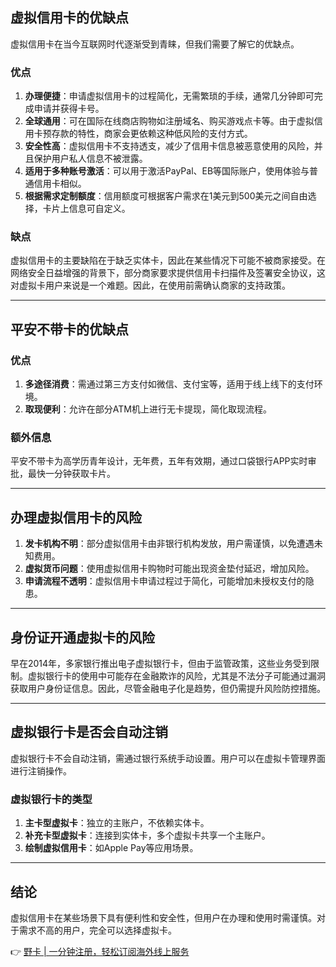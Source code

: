 ## 虚拟信用卡的优缺点

虚拟信用卡在当今互联网时代逐渐受到青睐，但我们需要了解它的优缺点。

### 优点

1. **办理便捷**：申请虚拟信用卡的过程简化，无需繁琐的手续，通常几分钟即可完成申请并获得卡号。
2. **全球通用**：可在国际在线商店购物如注册域名、购买游戏点卡等。由于虚拟信用卡预存款的特性，商家会更依赖这种低风险的支付方式。
3. **安全性高**：虚拟信用卡不支持透支，减少了信用卡信息被恶意使用的风险，并且保护用户私人信息不被泄露。
4. **适用于多种账号激活**：可以用于激活PayPal、EB等国际账户，使用体验与普通信用卡相似。
5. **根据需求定制额度**：信用额度可根据客户需求在1美元到500美元之间自由选择，卡片上信息可自定义。

### 缺点

虚拟信用卡的主要缺陷在于缺乏实体卡，因此在某些情况下可能不被商家接受。在网络安全日益增强的背景下，部分商家要求提供信用卡扫描件及签署安全协议，这对虚拟卡用户来说是一个难题。因此，在使用前需确认商家的支持政策。

---

## 平安不带卡的优缺点

### 优点
1. **多途径消费**：需通过第三方支付如微信、支付宝等，适用于线上线下的支付环境。
2. **取现便利**：允许在部分ATM机上进行无卡提现，简化取现流程。

### 额外信息
平安不带卡为高学历青年设计，无年费，五年有效期，通过口袋银行APP实时审批，最快一分钟获取卡片。

---

## 办理虚拟信用卡的风险

1. **发卡机构不明**：部分虚拟信用卡由非银行机构发放，用户需谨慎，以免遭遇未知费用。
2. **虚拟货币问题**：使用虚拟信用卡购物时可能出现资金垫付延迟，增加风险。
3. **申请流程不透明**：虚拟信用卡申请过程过于简化，可能增加未授权支付的隐患。

---

## 身份证开通虚拟卡的风险

早在2014年，多家银行推出电子虚拟银行卡，但由于监管政策，这些业务受到限制。虚拟银行卡的使用中可能存在金融欺诈的风险，尤其是不法分子可能通过漏洞获取用户身份证信息。因此，尽管金融电子化是趋势，但仍需提升风险防控措施。

---

## 虚拟银行卡是否会自动注销

虚拟银行卡不会自动注销，需通过银行系统手动设置。用户可以在虚拟卡管理界面进行注销操作。

### 虚拟银行卡的类型

1. **主卡型虚拟卡**：独立的主账户，不依赖实体卡。
2. **补充卡型虚拟卡**：连接到实体卡，多个虚拟卡共享一个主账户。
3. **绘制虚拟信用卡**：如Apple Pay等应用场景。

---

## 结论

虚拟信用卡在某些场景下具有便利性和安全性，但用户在办理和使用时需谨慎。对于需求不高的用户，完全可以选择虚拟卡。

👉 [野卡 | 一分钟注册，轻松订阅海外线上服务](https://bit.ly/bewildcard)